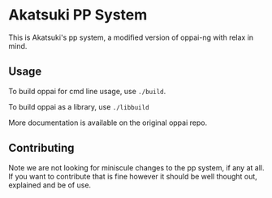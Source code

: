 # Akatsuki PP System

This is Akatsuki's pp system, a modified version of oppai-ng with relax in mind.

## Usage

To build oppai for cmd line usage, use `./build`.

To build oppai as a library, use `./libbuild`

More documentation is available on the original oppai repo.

## Contributing

Note we are not looking for miniscule changes to the pp system, if any at all. If you want to contribute that is fine however it should be well thought out, explained and be of use.